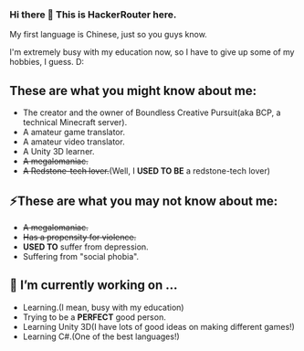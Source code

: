 ### Hi there 👋 This is HackerRouter here.

My first language is Chinese, just so you guys know.

I'm extremely busy with my education now, so I have to give up some of my hobbies, I guess. D:

These are what you might know about me:
----

- The creator and the owner of Boundless Creative Pursuit(aka BCP, a technical Minecraft server).
- A amateur game translator.
- A amateur video translator.
- A Unity 3D learner.
- ~~A megalomaniac.~~
- ~~A Redstone-tech lover.~~(Well, I **USED TO BE** a redstone-tech lover)

⚡These are what you may not know about me:
----

- ~~A megalomaniac.~~
- ~~Has a propensity for violence.~~
- **USED TO** suffer from depression.
- Suffering from "social phobia".


<!--
**HackerRouter/HackerRouter** is a ✨ _special_ ✨ repository because its `README.md` (this file) appears on your GitHub profile.

Here are some ideas to get you started:

- 🔭 I’m currently working on ...
- 🌱 I’m currently learning ...
- 👯 I’m looking to collaborate on ...
- 🤔 I’m looking for help with ...
- 💬 Ask me about ...
- 📫 How to reach me: ...
- 😄 Pronouns: ...
- ⚡ Fun fact: ...
-->

🔭 I’m currently working on ...
------

- Learning.(I mean, busy with my education)
- Trying to be a **PERFECT** good person.
- Learning Unity 3D(I have lots of good ideas on making different games!)
- Learning C#.(One of the best languages!)
